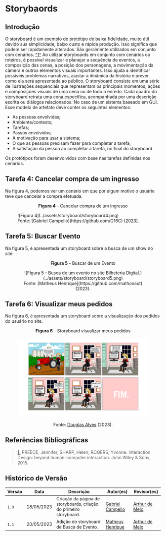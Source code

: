 # Storybaords

## Introdução

O storyboard é um exemplo de protótipo de baixa fidelidade, muito útil devido sua simplicidade, baixo custo e rápida produção. Isso significa que podem ser rapidamente alterados. São geralmente utilizados em conjunto com cenários. <a id="anchor_1" href="#REF1">^1^</a> Ao utilizar storyboards em conjunto com cenários ou roteiros, é possível visualizar e planejar a sequência de eventos, a composição das cenas, a posição dos personagens, a movimentação da câmera e outros elementos visuais importantes. Isso ajuda a identificar possíveis problemas narrativos, ajustar a dinâmica da história e prever como ela será apresentada ao público. O storyboard consiste em uma série de ilustrações sequenciais que representam os principais momentos, ações e composições visuais de uma cena ou de todo o enredo. Cada quadro do storyboard retrata uma cena específica, acompanhada por uma descrição escrita ou diálogos relacionados. No caso de um sistema baseado em GUI. Esse modelo de artefato deve conter os seguintes elementos:

- As pessoas envolvidas;
- Ambiente/contexto;
- Tarefas;
- Passos envolvidos;
- A motivação para usar a sistema;
- O que as pessoas precisam fazer para completar a tarefa;
- A satisfação da pessoa ao completar a tarefa, no final do storyboard.

Os protótipos foram desenvolvidos com base nas tarefas definidas nos cenários.

## Tarefa 4: Cancelar compra de um ingresso

Na figura 4, podemos ver um cenário em que por algum motivo o usuário teve que cancelar a compra efetuada.

<p style="text-align: center"><b>Figura 4</b> - Cancelar compra de um ingresso</p></font>
<figure markdown>![Figura 4](../assets/storyboard/storyboard4.png)<figcaption>Fonte: [Gabriel Campello](https://github.com/G16C) (2023).</figcaption></figure>

## Tarefa 5: Buscar Evento

Na figura 5, é apresentada um storyboard sobre a busca de um show no site.

<center>

**Figura 5** - Buscar de um Evento</p>

<figure markdown>
![Figura 5 - Busca de um evento no site Bilheteria Digital.](../assets/storyboard/storyboard5.png)<figcaption>Fonte: [Matheus Henrique](https://github.com/mathonaut) (2023).</figcaption>
</figure>

</center>

## Tarefa 6: Visualizar meus pedidos

Na figura 6, é apresentada um storyboard sobre a visualização dos pedidos do usuário no site.

<center>

**Figura 6** - Storyboard visualizar meus pedidos</p>

<figure markdown> 

![Figura 5 - Busca de um evento no site Bilheteria Digital.](../assets/storyboard/storyboard6.png)<figcaption>Fonte: [Douglas Alves](https://github.com/dougAlvs) (2023).</figcaption>
</figure>

</center>

## Referências Bibliográficas

> <a id="REF1" href="#anchor_1">1.</a> PREECE, Jennifer, SHARP, Helen, ROGERS, Yvonne. Interaction Design: beyond human-computer interaction. John Wiley & Sons, 2015.

## Histórico de Versão

| Versão | Data       | Descrição                                                         | Autor(es)                                        | Revisor(es)                                    |
| ------ | ---------- | ----------------------------------------------------------------- | ------------------------------------------------ | ---------------------------------------------- |
| `1.0`  | 18/05/2023 | Criação da página de storyboards, criação do primeiro storyboard. | [Gabriel Campello](https://github.com/G16C)      | [Arthur de Melo](https://github.com/arthurmlv) |
| `1.1`  | 20/05/2023 | Adição do storyboard de Busca de Evento.                          | [Matheus Henrique](https://github.com/mathonaut) | [Arthur de Melo](https://github.com/arthurmlv) |
